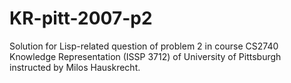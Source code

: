 # KR-pitt-2007-p2
Solution for Lisp-related question of problem 2 in course CS2740 Knowledge Representation (ISSP 3712) of University of Pittsburgh instructed by Milos Hauskrecht.
